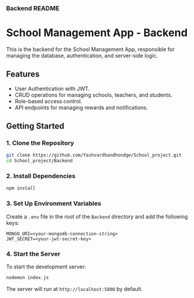 ### Backend README


# School Management App - Backend

This is the backend for the School Management App, responsible for managing the database, authentication, and server-side logic.

## Features
- User Authentication with JWT.
- CRUD operations for managing schools, teachers, and students.
- Role-based access control.
- API endpoints for managing rewards and notifications.



## Getting Started

### 1. Clone the Repository
```bash
git clone https://github.com/Yashvardhandhondge/School_project.git
cd School_project/Backend
```

### 2. Install Dependencies
```bash
npm install
```

### 3. Set Up Environment Variables
Create a `.env` file in the root of the `Backend` directory and add the following keys:
```
MONGO_URI=<your-mongodb-connection-string>
JWT_SECRET=<your-jwt-secret-key>
```

### 4. Start the Server
To start the development server:
```bash
nodemon index.js
```
The server will run at `http://localhost:5000` by default.




